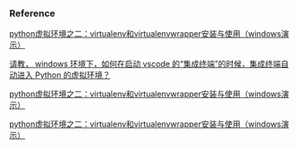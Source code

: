 ### Reference

[python虚拟环境之二：virtualenv和virtualenvwrapper安装与使用（windows演示）](https://blog.csdn.net/kan2016/article/details/81178934)  

[请教， windows 环境下，如何在启动 vscode 的“集成终端”的时候，集成终端自动进入 Python 的虚拟环境？](https://www.v2ex.com/amp/t/402108)  

[python虚拟环境之二：virtualenv和virtualenvwrapper安装与使用（windows演示）](https://blog.csdn.net/kan2016/article/details/81178934)  

[python虚拟环境之二：virtualenv和virtualenvwrapper安装与使用（windows演示）](https://blog.csdn.net/kan2016/article/details/81178934)  